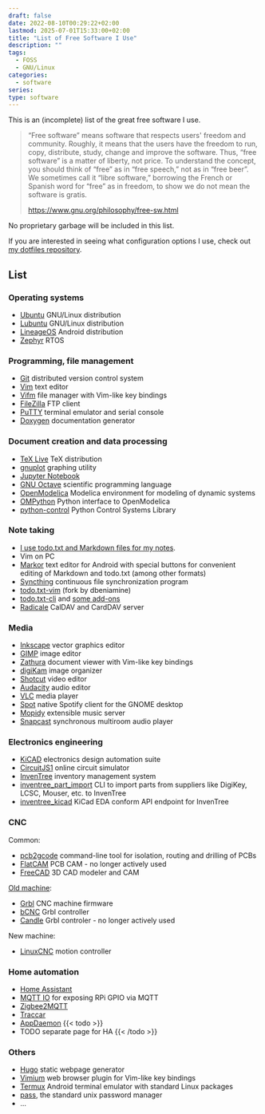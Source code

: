 ```yaml
---
draft: false
date: 2022-08-10T00:29:22+02:00
lastmod: 2025-07-01T15:33:00+02:00
title: "List of Free Software I Use"
description: ""
tags:
  - FOSS
  - GNU/Linux
categories:
  - software
series:
type: software
---
```

This is an (incomplete) list of the great free software I use.

> “Free software” means software that respects users' freedom and community.
> Roughly, it means that the users have the freedom to run, copy, distribute, study, change and improve the software.
> Thus, “free software” is a matter of liberty, not price.
> To understand the concept, you should think of “free” as in “free speech,” not as in “free beer”.
> We sometimes call it “libre software,” borrowing the French or Spanish word for “free” as in freedom, to show we do not mean the software is gratis.
>
> https://www.gnu.org/philosophy/free-sw.html

No proprietary garbage will be included in this list.

If you are interested in seeing what configuration options I use, check out
[my dotfiles repository](https://github.com/ondras12345/dotfiles).

## List
### Operating systems
- [Ubuntu](https://ubuntu.com/) GNU/Linux distribution
- [Lubuntu](https://lubuntu.me/) GNU/Linux distribution
- [LineageOS](https://lineageos.org/) Android distribution
- [Zephyr](https://www.zephyrproject.org/) RTOS

### Programming, file management
- [Git](https://git-scm.com/) distributed version control system
- [Vim](https://www.vim.org/) text editor
- [Vifm](https://vifm.info/) file manager with Vim-like key bindings
- [FileZilla](https://filezilla-project.org/) FTP client
- [PuTTY](https://www.chiark.greenend.org.uk/~sgtatham/putty/) terminal emulator and serial console
- [Doxygen](https://doxygen.nl/) documentation generator

### Document creation and data processing
- [TeX Live](https://www.tug.org/texlive/) TeX distribution
- [gnuplot](http://www.gnuplot.info/) graphing utility
- [Jupyter Notebook](https://jupyter.org/)
- [GNU Octave](https://www.gnu.org/software/octave/index) scientific programming language
- [OpenModelica](https://openmodelica.org/) Modelica environment for modeling of dynamic systems
- [OMPython](https://github.com/OpenModelica/OMPython/) Python interface to OpenModelica
- [python-control](http://python-control.org/) Python Control Systems Library

### Note taking
- [I use todo.txt and Markdown files for my
  notes](/posts/2022-11-14-note-taking-system-todotxt-markdown/).
- Vim on PC
- [Markor](https://github.com/gsantner/markor) text editor for Android with
  special buttons for convenient editing of Markdown and todo.txt (among other
  formats)
- [Syncthing](https://syncthing.net/) continuous file synchronization program
- [todo.txt-vim](https://gitlab.com/dbeniamine/todo.txt-vim)
  (fork by dbeniamine)
- [todo.txt-cli](https://github.com/todotxt/todo.txt-cli)
  and [some add-ons](https://github.com/ondras12345/dotfiles/tree/linux/.config/todo/actions.d)
- [Radicale](https://radicale.org/v3.html) CalDAV and CardDAV server

### Media
- [Inkscape](https://inkscape.org/) vector graphics editor
- [GIMP](https://www.gimp.org/) image editor
- [Zathura](https://pwmt.org/projects/zathura/) document viewer with Vim-like key bindings
- [digiKam](https://www.digikam.org/) image organizer
- [Shotcut](https://shotcut.org/) video editor
- [Audacity](https://www.audacityteam.org/) audio editor
- [VLC](https://www.videolan.org/vlc/) media player
- [Spot](https://github.com/xou816/spot) native Spotify client for the GNOME desktop
- [Mopidy](https://mopidy.com/) extensible music server
- [Snapcast](https://github.com/badaix/snapcast) synchronous multiroom audio player

### Electronics engineering
- [KiCAD](https://kicad-pcb.org/) electronics design automation suite
- [CircuitJS1](https://www.falstad.com/circuit/) online circuit simulator
- [InvenTree](https://inventree.org/) inventory management system
- [inventree\_part\_import](https://github.com/30350n/inventree_part_import) CLI to import parts from suppliers like DigiKey, LCSC, Mouser, etc. to InvenTree 
- [inventree\_kicad](https://github.com/afkiwers/inventree_kicad) KiCad EDA conform API endpoint for InvenTree

### CNC
Common:
- [pcb2gcode](https://github.com/pcb2gcode/pcb2gcode) command-line tool for
  isolation, routing and drilling of PCBs
- [FlatCAM](http://flatcam.org/) PCB CAM - no longer actively used
- [FreeCAD](https://www.freecadweb.org/) 3D CAD modeler and CAM

[Old machine](/projects/1610-cnc/):
- [Grbl](https://github.com/gnea/grbl) CNC machine firmware
- [bCNC](https://github.com/vlachoudis/bCNC) Grbl controller
- [Candle](https://github.com/Denvi/Candle) Grbl controler - no longer
  actively used

New machine:
- [LinuxCNC](https://linuxcnc.org/) motion controller

### Home automation
- [Home Assistant](https://www.home-assistant.io/)
- [MQTT IO](https://github.com/flyte/mqtt-io) for exposing RPi GPIO via MQTT
- [Zigbee2MQTT](https://www.zigbee2mqtt.io/)
- [Traccar](https://www.traccar.org/)
- [AppDaemon](https://appdaemon.readthedocs.io/en/latest/)
{{< todo >}}
- TODO separate page for HA
{{< /todo >}}

### Others
- [Hugo](https://gohugo.io/) static webpage generator
- [Vimium](https://github.com/philc/vimium) web browser plugin for Vim-like key bindings
- [Termux](https://termux.com/) Android terminal emulator with standard Linux packages
- [pass](https://www.passwordstore.org/), the standard unix password manager
- ...
